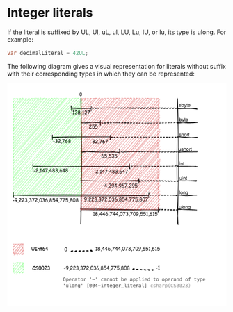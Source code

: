# Integer literals

If the literal is suffixed by UL, Ul, uL, ul, LU, Lu, lU, or lu, its type is ulong.
For example:
```c#
var decimalLiteral = 42UL; 
```

The following diagram gives a visual representation for literals without suffix with their corresponding types in which they can be represented:

![Integer literal](https://github.com/Hunor85/C-sharp/blob/master/001-Types/001-Integral%20numerci%20types/007-integer_literal/docs/inetger%20literal.png)



